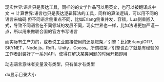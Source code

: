 现实世界:语言只是表达工具，同样的的文学作品可以用英文，也可以被翻译成中文 => 计算世界:语言也只是表达逻辑算法的工具，同样的算法逻辑，可以用不同的语言来编码
但不同语言侧重点不同，比如Erlang侧重并发，容错，Lua侧重嵌入式，导致不同语言在不同领域的发展不同，现实世界也一样，比如法语更加严谨一点，所以用来做联合国的官方书写语言

而实际有生产力的，或者说工业直接使用的还是框架／引擎：比如Erlang/OTP, SKYNET，Node.js，RoR，Unity，Cocos。所谓框架／引擎说白了就是有经验的工作者封装好了一系列API，使得在解决某类问题的时候开箱即用

动态语言意味者变量没有类型，只有值才有类型

du显示目录大小
